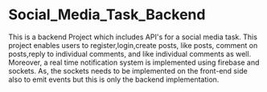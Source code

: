 # Social_Media_Task_Backend
This is a backend Project which includes API's for a social media task. This project enables users to register,login,create posts, like posts, comment on posts,reply to individual comments, and like individual comments as well. Moreover, a real time notification system is implemented using firebase and sockets. As, the sockets needs to be implemented on the front-end side also to emit events but this is only the backend implementation. 
